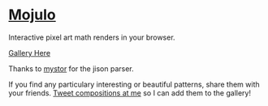 [Mojulo](http://maxbittker.github.io/Mojulo/#x%20*%20y%20*%20tick)
======
Interactive pixel art math renders in your browser.


[Gallery Here](https://github.com/MaxBittker/Mojulo/wiki/Cool-Patterns)


Thanks to [mystor](https://github.com/mystor) for the jison parser.

If you find any particulary interesting or beautiful patterns, share them with your friends. [Tweet compositions at me](https://twitter.com/MaxBittker) so I can add them to the gallery!

